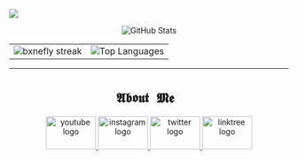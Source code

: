
<img src="https://github.com/user-attachments/assets/eec2959d-17d6-4e84-aeb9-a6a3bea96678" style="max-width:100%;" />


<!-- GitHub Stats - Horizontal Layout -->
<p align="center">
  <img src="https://github-readme-stats.vercel.app/api?username=bxnefly&show_icons=true&hide_border=true&bg_color=000000&title_color=ffffff&text_color=ffffff&icon_color=ffffff" alt="GitHub Stats" />
</p>

<p align="center">
  <table>
    <tr>
      <td>
        <img src="https://github-readme-streak-stats.herokuapp.com?user=bxnefly&hide_border=true&background=000000&ring=ffffff&fire=ffffff&currStreakLabel=ffffff&sideLabels=ffffff&dates=ffffff&sideNums=ffffff" alt="bxnefly streak" />
      </td>
      <td>
        <img src="https://github-readme-stats.vercel.app/api/top-langs/?username=bxnefly&layout=compact&hide_border=true&bg_color=000000&title_color=ffffff&text_color=ffffff" alt="Top Languages" />
      </td>
    </tr>
  </table>
</p>

---

<h1 align="center"><code>𝕬𝖇𝖔𝖚𝖙 𝕸𝖊 </code></h1>

<div align="center">
  <a href="https://youtube.com/@bxnefly" target="_blank">
    <img src="https://raw.githubusercontent.com/maurodesouza/profile-readme-generator/master/src/assets/icons/social/youtube/default.svg" width="90" height="60" alt="youtube logo"  />
  </a>
  <a href="https://instagram.com/bxnefly" target="_blank">
    <img src="https://raw.githubusercontent.com/maurodesouza/profile-readme-generator/master/src/assets/icons/social/instagram/default.svg" width="90" height="60" alt="instagram logo"  />
  </a>
  <a href="https://x.com/bxnefly" target="_blank">
    <img src="https://raw.githubusercontent.com/maurodesouza/profile-readme-generator/master/src/assets/icons/social/twitter/default.svg" width="90" height="60" alt="twitter logo"  />
  </a>
  <a href="guns.lol/bxnefly" target="_blank">
    <img src="https://raw.githubusercontent.com/maurodesouza/profile-readme-generator/master/src/assets/icons/social/linktree/default.svg" width="90" height="60" alt="linktree logo"  />
  </a>
</div>

###